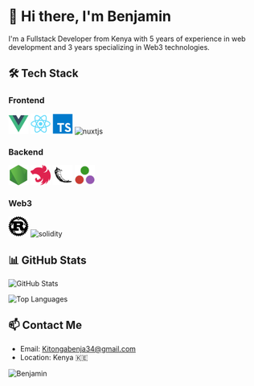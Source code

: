 # 👋 Hi there, I'm Benjamin

I'm a Fullstack Developer from Kenya with 5 years of experience in web development and 3 years specializing in Web3 technologies.

## 🛠️ Tech Stack

### Frontend
<p align="left">
<img src="https://raw.githubusercontent.com/devicons/devicon/master/icons/vuejs/vuejs-original.svg" alt="vuejs" width="40" height="40"/>
<img src="https://raw.githubusercontent.com/devicons/devicon/master/icons/react/react-original.svg" alt="react" width="40" height="40"/>
<img src="https://raw.githubusercontent.com/devicons/devicon/master/icons/typescript/typescript-original.svg" alt="typescript" width="40" height="40"/>
<img src="https://www.vectorlogo.zone/logos/nuxtjs/nuxtjs-icon.svg" alt="nuxtjs" width="40" height="40"/>
</p>

### Backend
<p align="left">
<img src="https://raw.githubusercontent.com/devicons/devicon/master/icons/nodejs/nodejs-original.svg" alt="nodejs" width="40" height="40"/>
<img src="https://raw.githubusercontent.com/devicons/devicon/master/icons/nestjs/nestjs-plain.svg" alt="nestjs" width="40" height="40"/>
<img src="https://raw.githubusercontent.com/devicons/devicon/master/icons/flask/flask-original.svg" alt="flask" width="40" height="40"/>
<img src="https://raw.githubusercontent.com/devicons/devicon/master/icons/julia/julia-original.svg" alt="julia" width="40" height="40"/>
</p>

### Web3
<p align="left">
<img src="https://raw.githubusercontent.com/devicons/devicon/master/icons/rust/rust-plain.svg" alt="rust" width="40" height="40"/>
<img src="https://upload.wikimedia.org/wikipedia/commons/9/98/Solidity_logo.svg" alt="solidity" width="40" height="40"/>
</p>

## 📊 GitHub Stats

![GitHub Stats](https://github-readme-stats.vercel.app/api?username=Benjamin-23&show_icons=true&theme=radical)

![Top Languages](https://github-readme-stats.vercel.app/api/top-langs/?username=Benjamin-23&layout=compact&theme=radical)

## 📫 Contact Me
- Email: Kitongabenja34@gmail.com
- Location: Kenya 🇰🇪

<!---
Benjamin-23/Benjamin-23 is a ✨ special ✨ repository because its `README.md` (this file) appears on your GitHub profile.
You can click the Preview link to take a look at your changes.
--->
![Benjamin](https://github.com/user-attachments/assets/706a964c-1105-4352-86bd-ae9b73525428)
